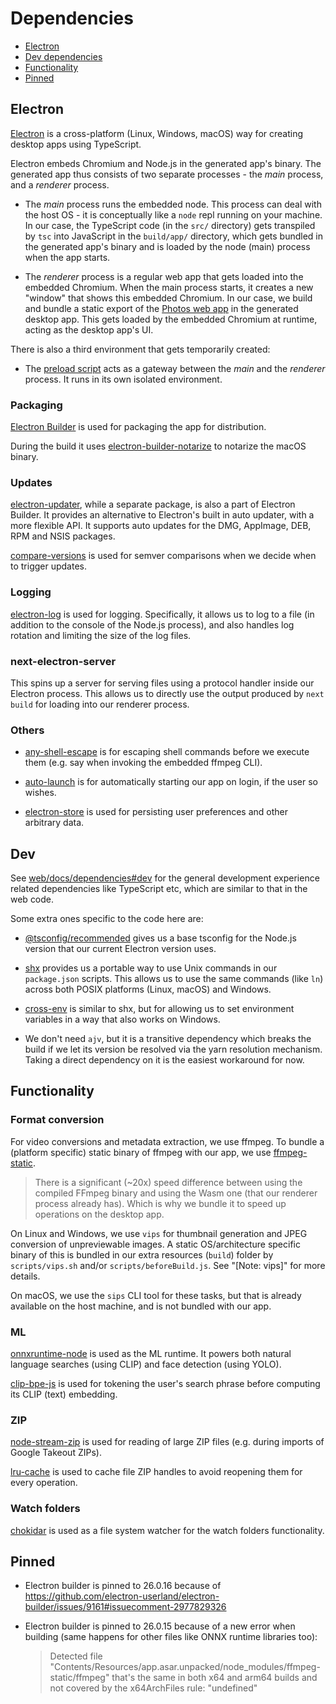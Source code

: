 # Dependencies

- [Electron](#electron)
- [Dev dependencies](#dev)
- [Functionality](#functionality)
- [Pinned](#pinned)

## Electron

[Electron](https://www.electronjs.org) is a cross-platform (Linux, Windows,
macOS) way for creating desktop apps using TypeScript.

Electron embeds Chromium and Node.js in the generated app's binary. The
generated app thus consists of two separate processes - the _main_ process, and
a _renderer_ process.

- The _main_ process runs the embedded node. This process can deal with the host
  OS - it is conceptually like a `node` repl running on your machine. In our
  case, the TypeScript code (in the `src/` directory) gets transpiled by `tsc`
  into JavaScript in the `build/app/` directory, which gets bundled in the
  generated app's binary and is loaded by the node (main) process when the app
  starts.

- The _renderer_ process is a regular web app that gets loaded into the embedded
  Chromium. When the main process starts, it creates a new "window" that shows
  this embedded Chromium. In our case, we build and bundle a static export of
  the [Photos web app](../../web/README.md) in the generated desktop app. This
  gets loaded by the embedded Chromium at runtime, acting as the desktop app's
  UI.

There is also a third environment that gets temporarily created:

- The [preload script](../src/preload.ts) acts as a gateway between the _main_
  and the _renderer_ process. It runs in its own isolated environment.

### Packaging

[Electron Builder](https://www.electron.build) is used for packaging the app for
distribution.

During the build it uses
[electron-builder-notarize](https://github.com/karaggeorge/electron-builder-notarize)
to notarize the macOS binary.

### Updates

[electron-updater](https://www.electron.build/auto-update#debugging), while a
separate package, is also a part of Electron Builder. It provides an alternative
to Electron's built in auto updater, with a more flexible API. It supports auto
updates for the DMG, AppImage, DEB, RPM and NSIS packages.

[compare-versions](https://github.com/omichelsen/compare-versions) is used for
semver comparisons when we decide when to trigger updates.

### Logging

[electron-log](https://github.com/megahertz/electron-log) is used for logging.
Specifically, it allows us to log to a file (in addition to the console of the
Node.js process), and also handles log rotation and limiting the size of the log
files.

### next-electron-server

This spins up a server for serving files using a protocol handler inside our
Electron process. This allows us to directly use the output produced by
`next build` for loading into our renderer process.

### Others

- [any-shell-escape](https://github.com/boazy/any-shell-escape) is for escaping
  shell commands before we execute them (e.g. say when invoking the embedded
  ffmpeg CLI).

- [auto-launch](https://github.com/Teamwork/node-auto-launch) is for
  automatically starting our app on login, if the user so wishes.

- [electron-store](https://github.com/sindresorhus/electron-store) is used for
  persisting user preferences and other arbitrary data.

## Dev

See [web/docs/dependencies#dev](../../web/docs/dependencies.md#dev) for the
general development experience related dependencies like TypeScript etc, which
are similar to that in the web code.

Some extra ones specific to the code here are:

- [@tsconfig/recommended](https://github.com/tsconfig/bases) gives us a base
  tsconfig for the Node.js version that our current Electron version uses.

- [shx](https://github.com/shelljs/shx) provides us a portable way to use Unix
  commands in our `package.json` scripts. This allows us to use the same
  commands (like `ln`) across both POSIX platforms (Linux, macOS) and Windows.

- [cross-env](https://github.com/kentcdodds/cross-env) is similar to shx, but
  for allowing us to set environment variables in a way that also works on
  Windows.

- We don't need `ajv`, but it is a transitive dependency which breaks the build
  if we let its version be resolved via the yarn resolution mechanism. Taking a
  direct dependency on it is the easiest workaround for now.

## Functionality

### Format conversion

For video conversions and metadata extraction, we use ffmpeg. To bundle a
(platform specific) static binary of ffmpeg with our app, we use
[ffmpeg-static](https://github.com/eugeneware/ffmpeg-static).

> There is a significant (~20x) speed difference between using the compiled
> FFmpeg binary and using the Wasm one (that our renderer process already has).
> Which is why we bundle it to speed up operations on the desktop app.

On Linux and Windows, we use `vips` for thumbnail generation and JPEG conversion
of unpreviewable images. A static OS/architecture specific binary of this is
bundled in our extra resources (`build`) folder by `scripts/vips.sh` and/or
`scripts/beforeBuild.js`. See "[Note: vips]" for more details.

On macOS, we use the `sips` CLI tool for these tasks, but that is already
available on the host machine, and is not bundled with our app.

### ML

[onnxruntime-node](https://github.com/Microsoft/onnxruntime) is used as the ML
runtime. It powers both natural language searches (using CLIP) and face
detection (using YOLO).

[clip-bpe-js](https://github.com/simonwarchol/clip-bpe-js) is used for tokening
the user's search phrase before computing its CLIP (text) embedding.

### ZIP

[node-stream-zip](https://github.com/antelle/node-stream-zip) is used for
reading of large ZIP files (e.g. during imports of Google Takeout ZIPs).

[lru-cache](https://github.com/isaacs/node-lru-cache) is used to cache file ZIP
handles to avoid reopening them for every operation.

### Watch folders

[chokidar](https://github.com/paulmillr/chokidar) is used as a file system
watcher for the watch folders functionality.

## Pinned

- Electron builder is pinned to 26.0.16 because of
  https://github.com/electron-userland/electron-builder/issues/9161#issuecomment-2977829326

- Electron builder is pinned to 26.0.15 because of a new error when building
  (same happens for other files like ONNX runtime libraries too):

    > Detected file
    > "Contents/Resources/app.asar.unpacked/node_modules/ffmpeg-static/ffmpeg"
    > that's the same in both x64 and arm64 builds and not covered by the
    > x64ArchFiles rule: "undefined"
